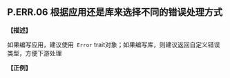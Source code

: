 ## P.ERR.06   根据应用还是库来选择不同的错误处理方式

**【描述】**

如果编写应用，建议使用` Error` trait对象；如果编写库，则建议返回自定义错误类型，方便下游处理


**【正例】**

